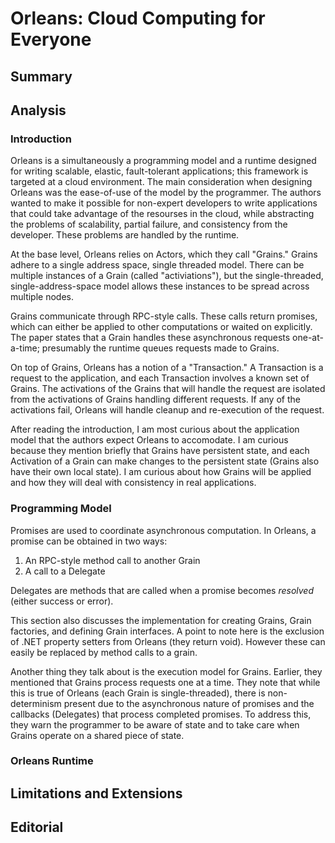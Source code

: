 # Orleans: Cloud Computing for Everyone

## Summary

## Analysis

### Introduction

Orleans is a simultaneously a programming model and a runtime designed for writing scalable, elastic, fault-tolerant applications; this framework is targeted at a cloud environment. The main consideration when designing Orleans was the ease-of-use of the model by the programmer. The authors wanted to make it possible for non-expert developers to write applications that could take advantage of the resourses in the cloud, while abstracting the problems of scalability, partial failure, and consistency from the developer. These problems are handled by the runtime.

At the base level, Orleans relies on Actors, which they call "Grains." Grains adhere to a single address space, single threaded model. There can be multiple instances of a Grain (called "activiations"), but the single-threaded, single-address-space model allows these instances to be spread across multiple nodes.

Grains communicate through RPC-style calls. These calls return promises, which can either be applied to other computations or waited on explicitly. The paper states that a Grain handles these asynchronous requests one-at-a-time; presumably the runtime queues requests made to Grains.

On top of Grains, Orleans has a notion of a "Transaction." A Transaction is a request to the application, and each Transaction involves a known set of Grains. The activations of the Grains that will handle the request are isolated from the activations of Grains handling different requests. If any of the activations fail, Orleans will handle cleanup and re-execution of the request.

After reading the introduction, I am most curious about the application model that the authors expect Orleans to accomodate. I am curious because they mention briefly that Grains have persistent state, and each Activation of a Grain can make changes to the persistent state (Grains also have their own local state). I am curious about how Grains will be applied and how they will deal with consistency in real applications.

### Programming Model

Promises are used to coordinate asynchronous computation. In Orleans, a promise can be obtained in two ways:

1. An RPC-style method call to another Grain
2. A call to a Delegate

Delegates are methods that are called when a promise becomes *resolved* (either success or error).

This section also discusses the implementation for creating Grains, Grain factories, and defining Grain interfaces. A point to note here is the exclusion of .NET property setters from Orleans (they return void). However these can easily be replaced by method calls to a grain.

Another thing they talk about is the execution model for Grains. Earlier, they mentioned that Grains process requests one at a time. They note that while this is true of Orleans (each Grain is single-threaded), there is non-determinism present due to the asynchronous nature of promises and the callbacks (Delegates) that process completed promises. To address this, they warn the programmer to be aware of state and to take care when Grains operate on a shared piece of state.

### Orleans Runtime



## Limitations and Extensions

## Editorial
